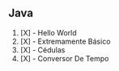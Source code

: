 ## Java 

1. [X] - Hello World
2. [X] - Extremamente Básico
3. [X] - Cédulas
4. [X] - Conversor De Tempo
